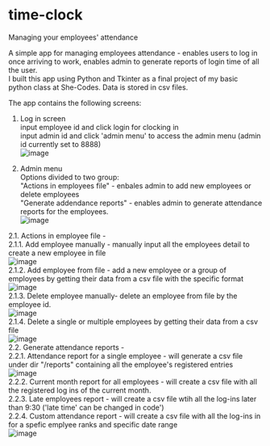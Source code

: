 # time-clock
Managing your employees' attendance<br>

A simple app for managing employees attendance - enables users to log in once arriving to work, enables admin to generate reports of login time of all the user. <br>
I built this app using Python and Tkinter as a final project of my basic python class at She-Codes. Data is stored in csv files. <br>

The app contains the following screens:<br>

1. Log in screen<br>
   input employee id and click login for clocking in<br>
   input admin id and click 'admin menu' to access the admin menu (admin id currently set to 8888)<br>
![image](https://user-images.githubusercontent.com/119158314/218956775-e6f32a20-49ff-4f10-ac80-eca5074ff52f.png)
    <br>

2. Admin menu <br>
Options divided to two group: <br>
"Actions in employees file" - enbales admin to add new employees or delete employees<br>
"Generate addendance reports" - enables admin to generate attendance reports for the employees.<br>
![image](https://user-images.githubusercontent.com/119158314/218957521-ad1fe0a3-b0d0-496f-91f7-b7c0efd5a1ec.png)
    <br>

2.1. Actions in employee file - <br>
  2.1.1. Add employee manually - manually input all the employees detail to create a new employee in file<br>
  ![image](https://user-images.githubusercontent.com/119158314/218957836-5deddf25-3bec-44a0-8720-b3eb4d64fa0c.png)<br>
  2.1.2. Add employee from file - add a new employee or a group of employees by getting their data from a csv file with the specific format<br>
  ![image](https://user-images.githubusercontent.com/119158314/218958148-9165b85d-fea5-4c7a-bb78-9a7b50e7ba76.png)<br>
  2.1.3. Delete employee manually- delete an employee from file by the employee id.<br>
  ![image](https://user-images.githubusercontent.com/119158314/218958332-882f6c59-b52c-496d-981e-80ce77113ae1.png)<br>
  2.1.4. Delete a single or multiple employees by getting their data from a csv file <br>
  ![image](https://user-images.githubusercontent.com/119158314/218959065-ecfaeebe-67fd-4b30-a1a2-0483eb067bb0.png)<br>
2.2. Generate attendance reports - <br>
  2.2.1. Attendance report for a single employee - will generate a csv file under dir "/reports" containing all the employee's registered entries
  ![image](https://user-images.githubusercontent.com/119158314/218959930-9f9d23c1-cfb7-4177-9a86-421e1ac05c60.png)<br>
  2.2.2. Current month report for all employees - will create a csv file with all the registered log ins of the current month.<br>
  2.2.3. Late employees report - will create a csv file wtih all the log-ins later than 9:30 ('late time' can be changed in code')<br>
  2.2.4. Custom attendance report - will create a csv file with all the log-ins in for a spefic emplyee ranks and specific date range<br>
  ![image](https://user-images.githubusercontent.com/119158314/218960593-10d3c90e-bbfc-460e-bd2f-41d573e20c1d.png)<br>
  
  

  

    

  
  
